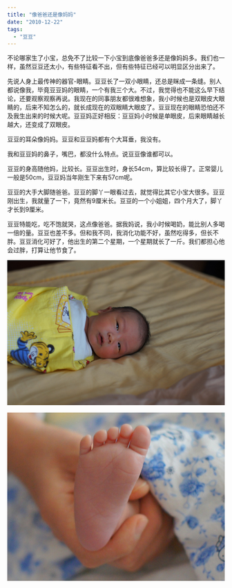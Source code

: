 ```yaml
---
title: "像爸爸还是像妈妈"
date: "2010-12-22"
tags: 
  - "豆豆"
---
```


不论哪家生了小宝，总免不了比较一下小宝到底像爸爸多还是像妈妈多。我们也一样，虽然豆豆还太小，有些特征看不出，但有些特征已经可以明显区分出来了。

先说人身上最传神的器官-眼睛。豆豆长了一双小眼睛，还总是眯成一条缝。别人都说像我，毕竟豆豆妈的眼睛，一个有我三个大。不过，我觉得也不能这么早下结论，还要观察观察再说。我现在的同事朋友都很难想象，我小时候也是双眼皮大眼睛的，后来不知怎么的，就长成现在的双眼睛大眼皮了。豆豆现在的眼睛恐怕还不及我生出来的时候大呢。豆豆妈正好相反：豆豆妈小时候是单眼皮，后来眼睛越长越大，还变成了双眼皮。

豆豆的耳朵像妈妈。豆豆和豆豆妈都有个大耳垂，我没有。

我和豆豆妈的鼻子，嘴巴，都没什么特点。说豆豆像谁都可以。

豆豆的身高随他妈，比较长。豆豆出生时，身长54cm，算比较长得了。正常婴儿一般是50cm，豆豆妈当年刚生下来有57cm呢。

豆豆的大手大脚随爸爸。豆豆的脚丫一眼看过去，就觉得比其它小宝大很多。豆豆刚出生，我就量了一下，竟然有9厘米长。豆豆的一个小姐姐，四个月大了，脚丫才长到9厘米。

豆豆特能吃，吃不饱就哭，这点像爸爸。据我妈说，我小时候喝奶，能比别人多喝一倍的量。豆豆也差不多。但和我不同，我消化功能不好，虽然吃得多，但长不胖。豆豆消化可好了，他出生的第二个星期，一个星期就长了一斤。我们都担心他会过胖，打算让他节食了。

![DSC00462](images/dsc00462.jpg "DSC00462")

![Untitled1](images/untitled11.jpg "Untitled1")
